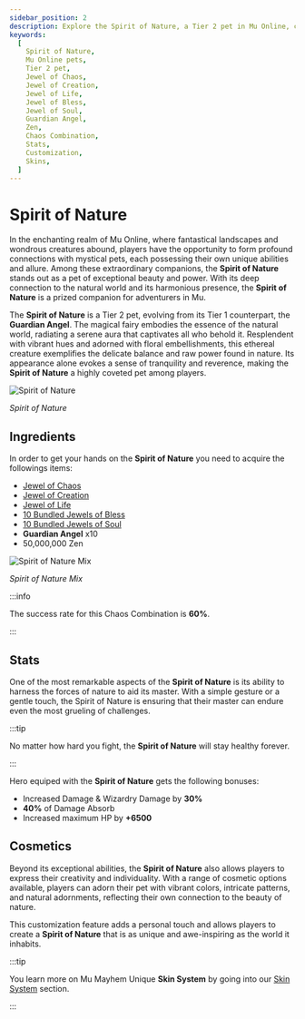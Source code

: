 ```yaml
---
sidebar_position: 2
description: Explore the Spirit of Nature, a Tier 2 pet in Mu Online, celebrated for its exceptional beauty, natural prowess, and unique abilities. Learn about its ingredients, crafting process, stats, and customization options, including skins. Unveil the Spirit of Nature's formidable buffs and bonuses, and discover its significance to Mu Online gameplay.
keywords:
  [
    Spirit of Nature,
    Mu Online pets,
    Tier 2 pet,
    Jewel of Chaos,
    Jewel of Creation,
    Jewel of Life,
    Jewel of Bless,
    Jewel of Soul,
    Guardian Angel,
    Zen,
    Chaos Combination,
    Stats,
    Customization,
    Skins,
  ]
---
```


# Spirit of Nature

In the enchanting realm of Mu Online, where fantastical landscapes and wondrous creatures abound, players have the opportunity to form profound connections with mystical pets, each possessing their own unique abilities and allure. Among these extraordinary companions, the **Spirit of Nature** stands out as a pet of exceptional beauty and power. With its deep connection to the natural world and its harmonious presence, the **Spirit of Nature** is a prized companion for adventurers in Mu.

The **Spirit of Nature** is a Tier 2 pet, evolving from its Tier 1 counterpart, the **Guardian Angel**. The magical fairy embodies the essence of the natural world, radiating a serene aura that captivates all who behold it. Resplendent with vibrant hues and adorned with floral embellishments, this ethereal creature exemplifies the delicate balance and raw power found in nature. Its appearance alone evokes a sense of tranquility and reverence, making the **Spirit of Nature** a highly coveted pet among players.

![Spirit of Nature](/img/items/pets/spirit-of-nature.jpg)

_Spirit of Nature_

## Ingredients

In order to get your hands on the **Spirit of Nature** you need to acquire the followings items:

- [Jewel of Chaos](/items/jewels/regular-jewels/jewel-of-chaos)
- [Jewel of Creation](/items/jewels/regular-jewels/jewel-of-creation)
- [Jewel of Life](/items/jewels/regular-jewels/jewel-of-life)
- [10 Bundled Jewels of Bless](/items/jewels/regular-jewels/jewel-of-bless)
- [10 Bundled Jewels of Soul](/items/jewels/regular-jewels/jewel-of-soul)
- **Guardian Angel** x10
- 50,000,000 Zen

![Spirit of Nature Mix](/img/crafting/spirit-of-nature-mix.png)

_Spirit of Nature Mix_

:::info

The success rate for this Chaos Combination is **60%**.

:::

## Stats

One of the most remarkable aspects of the **Spirit of Nature** is its ability to harness the forces of nature to aid its master. With a simple gesture or a gentle touch, the Spirit of Nature is ensuring that their master can endure even the most grueling of challenges.

:::tip

No matter how hard you fight, the **Spirit of Nature** will stay healthy forever.

:::

Hero equiped with the **Spirit of Nature** gets the following bonuses:

- Increased Damage & Wizardry Damage by **30%**
- **40%** of Damage Absorb
- Increased maximum HP by **+6500**

## Cosmetics

Beyond its exceptional abilities, the **Spirit of Nature** also allows players to express their creativity and individuality. With a range of cosmetic options available, players can adorn their pet with vibrant colors, intricate patterns, and natural adornments, reflecting their own connection to the beauty of nature.

This customization feature adds a personal touch and allows players to create a **Spirit of Nature** that is as unique and awe-inspiring as the world it inhabits.

:::tip

You learn more on Mu Mayhem Unique **Skin System** by going into our [Skin System](/skin-system) section.

:::
